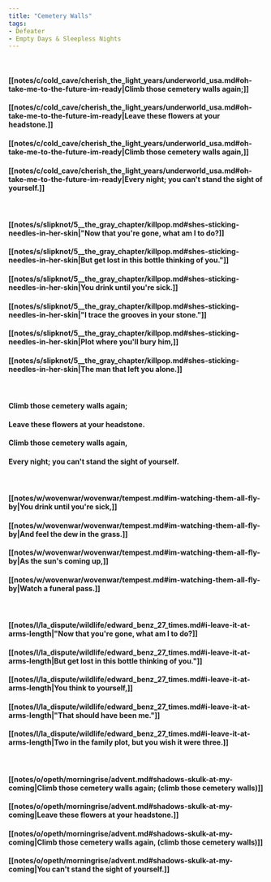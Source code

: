 ```yaml
---
title: "Cemetery Walls"
tags:
- Defeater
- Empty Days & Sleepless Nights
---
```

&nbsp;
#### [[notes/c/cold_cave/cherish_the_light_years/underworld_usa.md#oh-take-me-to-the-future-im-ready|Climb those cemetery walls again;]]
#### [[notes/c/cold_cave/cherish_the_light_years/underworld_usa.md#oh-take-me-to-the-future-im-ready|Leave these flowers at your headstone.]]
#### [[notes/c/cold_cave/cherish_the_light_years/underworld_usa.md#oh-take-me-to-the-future-im-ready|Climb those cemetery walls again,]]
#### [[notes/c/cold_cave/cherish_the_light_years/underworld_usa.md#oh-take-me-to-the-future-im-ready|Every night; you can't stand the sight of yourself.]]
&nbsp;
#### [[notes/s/slipknot/5__the_gray_chapter/killpop.md#shes-sticking-needles-in-her-skin|"Now that you're gone, what am I to do?]]
#### [[notes/s/slipknot/5__the_gray_chapter/killpop.md#shes-sticking-needles-in-her-skin|But get lost in this bottle thinking of you."]]
#### [[notes/s/slipknot/5__the_gray_chapter/killpop.md#shes-sticking-needles-in-her-skin|You drink until you're sick.]]
#### [[notes/s/slipknot/5__the_gray_chapter/killpop.md#shes-sticking-needles-in-her-skin|"I trace the grooves in your stone."]]
#### [[notes/s/slipknot/5__the_gray_chapter/killpop.md#shes-sticking-needles-in-her-skin|Plot where you'll bury him,]]
#### [[notes/s/slipknot/5__the_gray_chapter/killpop.md#shes-sticking-needles-in-her-skin|The man that left you alone.]]
&nbsp;
#### Climb those cemetery walls again;
#### Leave these flowers at your headstone.
#### Climb those cemetery walls again,
#### Every night; you can't stand the sight of yourself.
&nbsp;
#### [[notes/w/wovenwar/wovenwar/tempest.md#im-watching-them-all-fly-by|You drink until you're sick,]]
#### [[notes/w/wovenwar/wovenwar/tempest.md#im-watching-them-all-fly-by|And feel the dew in the grass.]]
#### [[notes/w/wovenwar/wovenwar/tempest.md#im-watching-them-all-fly-by|As the sun's coming up,]]
#### [[notes/w/wovenwar/wovenwar/tempest.md#im-watching-them-all-fly-by|Watch a funeral pass.]]
&nbsp;
#### [[notes/l/la_dispute/wildlife/edward_benz_27_times.md#i-leave-it-at-arms-length|"Now that you're gone, what am I to do?]]
#### [[notes/l/la_dispute/wildlife/edward_benz_27_times.md#i-leave-it-at-arms-length|But get lost in this bottle thinking of you."]]
#### [[notes/l/la_dispute/wildlife/edward_benz_27_times.md#i-leave-it-at-arms-length|You think to yourself,]]
#### [[notes/l/la_dispute/wildlife/edward_benz_27_times.md#i-leave-it-at-arms-length|"That should have been me."]]
#### [[notes/l/la_dispute/wildlife/edward_benz_27_times.md#i-leave-it-at-arms-length|Two in the family plot, but you wish it were three.]]
&nbsp;
#### [[notes/o/opeth/morningrise/advent.md#shadows-skulk-at-my-coming|Climb those cemetery walls again; (climb those cemetery walls)]]
#### [[notes/o/opeth/morningrise/advent.md#shadows-skulk-at-my-coming|Leave these flowers at your headstone.]]
#### [[notes/o/opeth/morningrise/advent.md#shadows-skulk-at-my-coming|Climb those cemetery walls again, (climb those cemetery walls)]]
#### [[notes/o/opeth/morningrise/advent.md#shadows-skulk-at-my-coming|You can't stand the sight of yourself.]]
